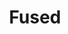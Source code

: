 ---
blog: https://docs.fused.io/blog
codehost: https://github.com/fusedio/udfs
linkedin: https://linkedin.com/company/fusedio
logohandle: fusedio
sort: fused
title: Fused
website: https://www.fused.io/
---